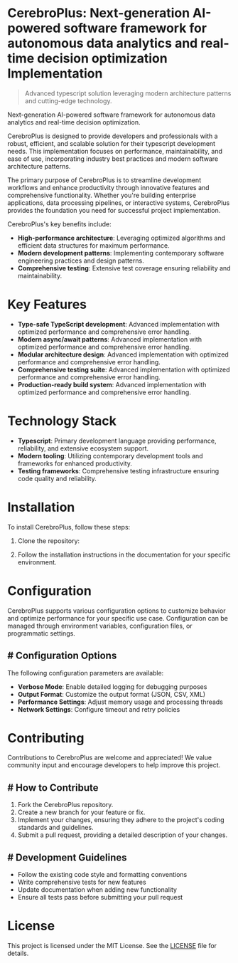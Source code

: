 <!-- fallback_CerebroPlus_20250802205223_38546 -->

# CerebroPlus: Next-generation AI-powered software framework for autonomous data analytics and real-time decision optimization Implementation
> Advanced typescript solution leveraging modern architecture patterns and cutting-edge technology.

Next-generation AI-powered software framework for autonomous data analytics and real-time decision optimization.

CerebroPlus is designed to provide developers and professionals with a robust, efficient, and scalable solution for their typescript development needs. This implementation focuses on performance, maintainability, and ease of use, incorporating industry best practices and modern software architecture patterns.

The primary purpose of CerebroPlus is to streamline development workflows and enhance productivity through innovative features and comprehensive functionality. Whether you're building enterprise applications, data processing pipelines, or interactive systems, CerebroPlus provides the foundation you need for successful project implementation.

CerebroPlus's key benefits include:

* **High-performance architecture**: Leveraging optimized algorithms and efficient data structures for maximum performance.
* **Modern development patterns**: Implementing contemporary software engineering practices and design patterns.
* **Comprehensive testing**: Extensive test coverage ensuring reliability and maintainability.

# Key Features

* **Type-safe TypeScript development**: Advanced implementation with optimized performance and comprehensive error handling.
* **Modern async/await patterns**: Advanced implementation with optimized performance and comprehensive error handling.
* **Modular architecture design**: Advanced implementation with optimized performance and comprehensive error handling.
* **Comprehensive testing suite**: Advanced implementation with optimized performance and comprehensive error handling.
* **Production-ready build system**: Advanced implementation with optimized performance and comprehensive error handling.

# Technology Stack

* **Typescript**: Primary development language providing performance, reliability, and extensive ecosystem support.
* **Modern tooling**: Utilizing contemporary development tools and frameworks for enhanced productivity.
* **Testing frameworks**: Comprehensive testing infrastructure ensuring code quality and reliability.

# Installation

To install CerebroPlus, follow these steps:

1. Clone the repository:


2. Follow the installation instructions in the documentation for your specific environment.

# Configuration

CerebroPlus supports various configuration options to customize behavior and optimize performance for your specific use case. Configuration can be managed through environment variables, configuration files, or programmatic settings.

## # Configuration Options

The following configuration parameters are available:

* **Verbose Mode**: Enable detailed logging for debugging purposes
* **Output Format**: Customize the output format (JSON, CSV, XML)
* **Performance Settings**: Adjust memory usage and processing threads
* **Network Settings**: Configure timeout and retry policies

# Contributing

Contributions to CerebroPlus are welcome and appreciated! We value community input and encourage developers to help improve this project.

## # How to Contribute

1. Fork the CerebroPlus repository.
2. Create a new branch for your feature or fix.
3. Implement your changes, ensuring they adhere to the project's coding standards and guidelines.
4. Submit a pull request, providing a detailed description of your changes.

## # Development Guidelines

* Follow the existing code style and formatting conventions
* Write comprehensive tests for new features
* Update documentation when adding new functionality
* Ensure all tests pass before submitting your pull request

# License

This project is licensed under the MIT License. See the [LICENSE](https://github.com/cerenyilmazjinx/CerebroPlus/blob/main/LICENSE) file for details.
